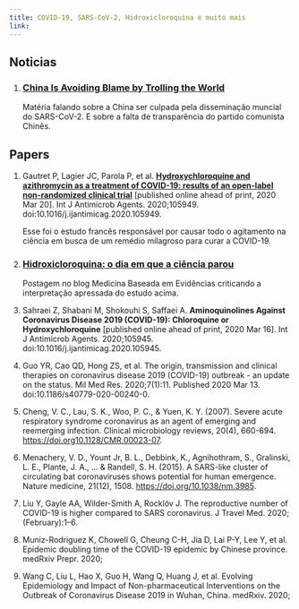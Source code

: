 ```yaml
---
title: COVID-19, SARS-CoV-2, Hidroxicloroquina e muito mais
link: 
---
```


## Noticias

1. ### [China Is Avoiding Blame by Trolling the World](/listas/covid-19/China-Is-Avoiding-Blame-by-Trolling-the-World.html)

    Matéria falando sobre a China ser culpada pela disseminação muncial do SARS-CoV-2. E sobre a falta de transparência do partido comunista Chinês.


## Papers

1. Gautret P, Lagier JC, Parola P, et al. [**Hydroxychloroquine and azithromycin as a treatment of COVID-19: results of an open-label non-randomized clinical trial**](/listas/covid-19/Hydroxychloroquine_final_frances.pdf) [published online ahead of print, 2020 Mar 20]. Int J Antimicrob Agents. 2020;105949. doi:10.1016/j.ijantimicag.2020.105949.

    Esse foi o estudo francês responsável por causar todo o agitamento na ciência em busca de um remédio milagroso para curar a COVID-19.

2. ### [Hidroxicloroquina: o dia em que a ciência parou](/listas/covid-19/hidroxicloroquina-o-dia-que-a-ciencia-parou.html)

    Postagem no blog Medicina Baseada em Evidências criticando a interpretação apressada do estudo acima.


3. Sahraei Z, Shabani M, Shokouhi S, Saffaei A. **Aminoquinolines Against Coronavirus Disease 2019 (COVID-19): Chloroquine or Hydroxychloroquine** [published online ahead of print, 2020 Mar 16]. Int J Antimicrob Agents. 2020;105945. doi:10.1016/j.ijantimicag.2020.105945.
4. Guo YR, Cao QD, Hong ZS, et al. The origin, transmission and clinical therapies on coronavirus disease 2019 (COVID-19) outbreak - an update on the status. Mil Med Res. 2020;7(1):11. Published 2020 Mar 13. doi:10.1186/s40779-020-00240-0.
5. Cheng, V. C., Lau, S. K., Woo, P. C., & Yuen, K. Y. (2007). Severe acute respiratory syndrome coronavirus as an agent of emerging and reemerging infection. Clinical microbiology reviews, 20(4), 660-694. https://doi.org10.1128/CMR.00023-07.
6. Menachery, V. D., Yount Jr, B. L., Debbink, K., Agnihothram, S., Gralinski, L. E., Plante, J. A., … & Randell, S. H. (2015). A SARS-like cluster of circulating bat coronaviruses shows potential for human emergence. Nature medicine, 21(12), 1508. https://doi.org/10.1038/nm.3985.
7. Liu Y, Gayle AA, Wilder-Smith A, Rocklöv J. The reproductive number of COVID-19 is higher compared to SARS coronavirus. J Travel Med. 2020;(February):1–6.
8. Muniz-Rodriguez K, Chowell G, Cheung C-H, Jia D, Lai P-Y, Lee Y, et al. Epidemic doubling time of the COVID-19 epidemic by Chinese province. medRxiv Prepr. 2020;
9.  Wang C, Liu L, Hao X, Guo H, Wang Q, Huang J, et al. Evolving Epidemiology and Impact of Non-pharmaceutical Interventions on the Outbreak of Coronavirus Disease 2019 in Wuhan, China. medRxiv. 2020;